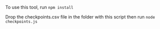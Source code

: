 To use this tool, run `npm install`

Drop the checkpoints.csv file in the folder with this script then run `node checkpoints.js`
